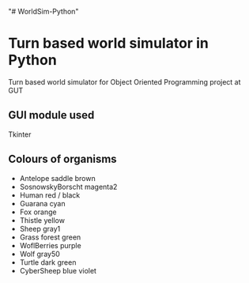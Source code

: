 "# WorldSim-Python" 

# Turn based world simulator in Python

Turn based world simulator for Object Oriented Programming project at GUT

## GUI module used

Tkinter

## Colours of organisms

- Antelope				saddle brown
- SosnowskyBorscht		magenta2
- Human					red / black
- Guarana					cyan
- Fox						orange
- Thistle					yellow
- Sheep					gray1
- Grass					forest green
- WoflBerries				purple
- Wolf					gray50
- Turtle					dark green
- CyberSheep				blue violet